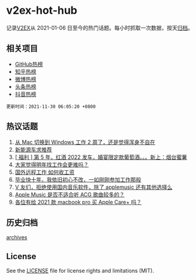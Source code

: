 # v2ex-hot-hub

 记录[V2EX](https://www.v2ex.com/)从 2021-01-06 日至今的热门话题。每小时抓取一次数据，按天[归档](archives)。
 
 ## 相关项目

- [GitHub热榜](https://github.com/snaildev/github-hot-hub)
- [知乎热榜](https://github.com/snaildev/zhihu-hot-hub)
- [微博热榜](https://github.com/snaildev/weibo-hot-hub)
- [头条热榜](https://github.com/snaildev/toutiao-hot-hub)
- [抖音热榜](https://github.com/snaildev/douyin-hot-hub)


 `更新时间：2021-11-30 06:05:20 +0800`

## 热议话题

1. [从 Mac 切换到 Windows 工作 2 周了，还是觉得浑身不自在](https://www.v2ex.com/t/818671)
1. [新能源车求推荐](https://www.v2ex.com/t/818730)
1. [[ 福利 ] 第 5 年，红酒 2022 发车，婚宴限定款葡萄酒。。。新上：烟台蜜薯](https://www.v2ex.com/t/818723)
1. [大家觉得明年找工作会更难吗？](https://www.v2ex.com/t/818663)
1. [国外远程工作 如何收工资](https://www.v2ex.com/t/818621)
1. [毕业快十年，我依旧初心不改，一如刚刚参加工作那般](https://www.v2ex.com/t/818629)
1. [V 友们，拒绝使用国内音乐软件，除了 applemusic 还有其他选择么](https://www.v2ex.com/t/818729)
1. [Apple Music 是否不适合听 ACG 歌曲较多的？](https://www.v2ex.com/t/818636)
1. [各位有给 2021 款 macbook pro 买 Apple Care+ 吗？](https://www.v2ex.com/t/818679)

## 历史归档

[archives](archives)

## License

See the [LICENSE](LICENSE) file for license rights and limitations (MIT).
